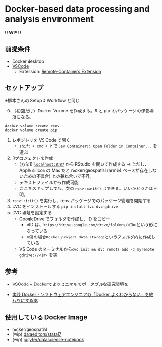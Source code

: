 # Docker-based data processing and analysis environment

**!! WIP !!**

## 前提条件

- Docker desktop
- [VSCode](https://code.visualstudio.com/)
  - Extension:  [Remote-Containers Extension](https://marketplace.visualstudio.com/items?itemName=ms-vscode-remote.remote-containers)

## セットアップ

※柳本さんの Setup & Workflow と同じ

0. （初回だけ）Docker Volume を作成する。R と pip のパッケージの保管場所になる。

```{.shell}
docker volume create renv
docker volume create pip
```

1. レポジトリを VS Code で開く
   - `shift + cmd + P` で `Dev Containers: Open Folder in Container...` を選ぶ
2. Rプロジェクトを作成
   - (方法1) [`localhost:8787`](localhost:8787) から RStudio を開いて作成する
     → ただし、 Apple silicon の Mac だと rocker/geospatial (arm64 ベースが存在しないための不具合) との兼ね合いで不可。
   - テキストファイルから作成可能
   - ここをスキップしても、次の `renv::init()` はできる。いいかどうかは不明。
3. `renv::init()` を実行し、renv パッケージでのパッケージ管理を開始する
4. DVC をインストールする `pip install dvc dvc-gdrive`
5. DVC 環境を設定する
   - GoogleDrive でフォルダを作成し、ID をコピー
     - ※ID は、`https://drive.google.com/drive/folders/<ID>`という形になっている
     - ※僕の場合`Docker_project_data_storage`というフォルダ内に作成している
   - VS Code のターミナルから`dvc init && dvc remote add -d myremote gdrive://<ID>` を実



## 参考

- [VSCode + Dockerでよりミニマルでポータブルな研究環境を](https://zenn.dev/nicetak/articles/vscode-docker-2023)

- [実践 Docker - ソフトウェアエンジニアの「Docker よくわからない」を終わりにする本](https://zenn.dev/suzuki_hoge/books/2022-03-docker-practice-8ae36c33424b59)



## 使用している Docker Image

- [rocker/geospatial](https://hub.docker.com/r/rocker/geospatial)
- (wip) [dataeditors/stata17](https://hub.docker.com/r/dataeditors/stata17)
- (wip) [jupyter/datascience-notebook](https://hub.docker.com/r/jupyter/datascience-notebook)
